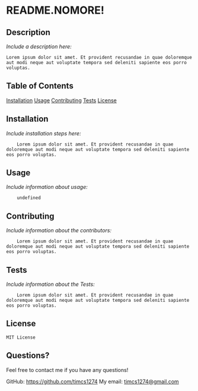 # README.NOMORE!
    
## Description
*Include a description here:*

    Lorem ipsum dolor sit amet. Et provident recusandae in quae doloremque aut modi neque aut voluptate tempora sed deleniti sapiente eos porro voluptas.
    
## Table of Contents
[Installation](#installation)
[Usage](#usage)
[Contributing](#contributing)
[Tests](#tests)
[License](#license)

    

## Installation

*Include installation steps here:*

        Lorem ipsum dolor sit amet. Et provident recusandae in quae doloremque aut modi neque aut voluptate tempora sed deleniti sapiente eos porro voluptas.
        

## Usage

*Include information about usage:*

        undefined
        

## Contributing

*Include information about the contributors:*

        Lorem ipsum dolor sit amet. Et provident recusandae in quae doloremque aut modi neque aut voluptate tempora sed deleniti sapiente eos porro voluptas.
        
## Tests

*Include information about the Tests:*

        Lorem ipsum dolor sit amet. Et provident recusandae in quae doloremque aut modi neque aut voluptate tempora sed deleniti sapiente eos porro voluptas.
        
## License

    MIT License
    

## Questions?

Feel free to contact me if you have any questions!
    
GitHub: https://github.com/timcs1274
My email: timcs1274@gmail.com